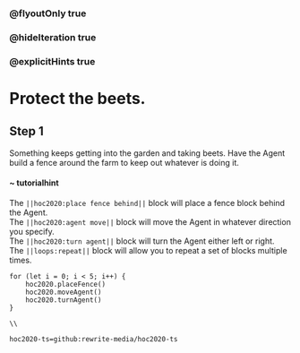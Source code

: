 ### @flyoutOnly true
### @hideIteration true
### @explicitHints true

# Protect the beets.

## Step 1
Something keeps getting into the garden and taking beets. Have the Agent build a fence around the farm to keep out whatever is doing it.

#### ~ tutorialhint 
The ``||hoc2020:place fence behind||`` block will place a fence block behind the Agent.  
The ``||hoc2020:agent move||`` block will move the Agent in whatever direction you specify.  
The ``||hoc2020:turn agent||`` block will turn the Agent either left or right.  
The ``||loops:repeat||`` block will allow you to repeat a set of blocks multiple times.


```ghost
for (let i = 0; i < 5; i++) {
    hoc2020.placeFence()
    hoc2020.moveAgent()
    hoc2020.turnAgent()  
}
```
```template
\\
```
```package
hoc2020-ts=github:rewrite-media/hoc2020-ts
```